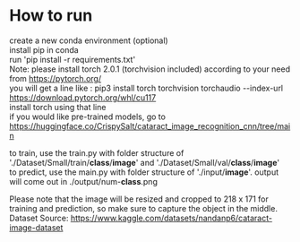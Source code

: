 # How to run
create a new conda environment (optional)<br />
install pip in conda<br />
run 'pip install -r requirements.txt'<br />
Note: please install torch 2.0.1 (torchvision included) according to your need from https://pytorch.org/<br />
you will get a line like : pip3 install torch torchvision torchaudio --index-url https://download.pytorch.org/whl/cu117<br />
install torch using that line<br />
if you would like pre-trained models, go to https://huggingface.co/CrispySalt/cataract_image_recognition_cnn/tree/main<br />

to train, use the train.py with folder structure of './Dataset/Small/train/<strong>class</strong>/<strong>image</strong>' and './Dataset/Small/val/<strong>class</strong>/<strong>image</strong>'<br />
to predict, use the main.py with folder structure of './input/<strong>image</strong>'. output will come out in ./output/</strong>num</strong>-<strong>class</strong>.png<br />

Please note that the image will be resized and cropped to 218 x 171 for training and prediction, so make sure to capture the object in the middle.<br />
Dataset Source: https://www.kaggle.com/datasets/nandanp6/cataract-image-dataset
